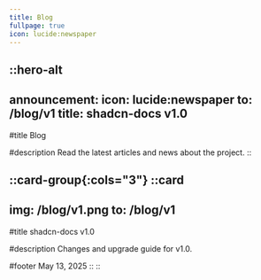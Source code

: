 ```yaml
---
title: Blog
fullpage: true
icon: lucide:newspaper
---
```


::hero-alt
---
announcement:
  icon: lucide:newspaper
  to: /blog/v1
  title: shadcn-docs v1.0
---

#title
Blog

#description
Read the latest articles and news about the project.
::

::card-group{:cols="3"}
  ::card
  ---
  img: /blog/v1.png
  to: /blog/v1
  ---

  #title
  shadcn-docs v1.0

  #description
  Changes and upgrade guide for v1.0.

  #footer
  May 13, 2025
  ::
::
